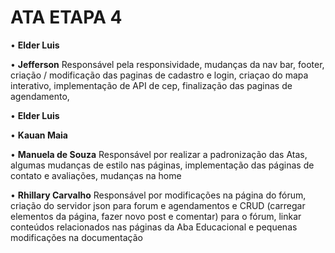 # ATA ETAPA 4
• **Elder Luis**


• **Jefferson**
Responsável pela responsividade, mudanças da nav bar, footer, criação / modificação das paginas de cadastro e login, criaçao do mapa interativo, implementação de API de cep, finalização das paginas de agendamento,

• **Elder Luis**


• **Kauan Maia**


• **Manuela de Souza**
Responsável por realizar a padronização das Atas, algumas mudanças de estilo nas páginas, implementação das páginas de contato e avaliações, mudanças na home


• **Rhillary Carvalho**
Responsável por modificações na página do fórum, criação do servidor json para forum e agendamentos e CRUD (carregar elementos da página, fazer novo post e comentar) para o fórum, linkar conteúdos relacionados nas páginas da Aba Educacional e pequenas modificações na documentação


